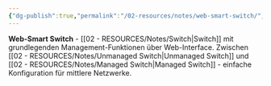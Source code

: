 ```yaml
---
{"dg-publish":true,"permalink":"/02-resources/notes/web-smart-switch/","tags":["switch/typ","netzwerk/mittel"],"noteIcon":"","updated":"2025-08-27T15:03:20.894+02:00"}
---
```



**Web-Smart Switch** - [[02 - RESOURCES/Notes/Switch\|Switch]] mit grundlegenden Management-Funktionen über Web-Interface.
Zwischen [[02 - RESOURCES/Notes/Unmanaged Switch\|Unmanaged Switch]] und [[02 - RESOURCES/Notes/Managed Switch\|Managed Switch]] - einfache Konfiguration für mittlere Netzwerke.
